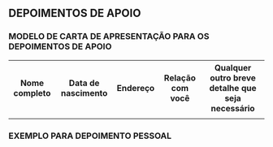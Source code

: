 <h2>DEPOIMENTOS DE APOIO</h2>
<h3>MODELO DE CARTA DE APRESENTAÇÃO PARA OS DEPOIMENTOS DE APOIO</h3>
<table>
    <tr>
        <th>Nome completo</th>
        <th>Data de nascimento</th>
        <th>Endereço</th>
        <th>Relação com você</th>
        <th>Qualquer outro breve detalhe que seja necessário</th>
    </tr>
    <tr>
        <td> </td>
        <td> </td>
        <td> </td>
        <td> </td>
        <td> </td>
    </tr>
</table>
<h3>EXEMPLO PARA DEPOIMENTO PESSOAL</h3>